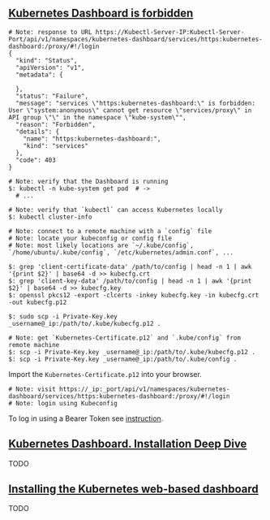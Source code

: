 ## [Kubernetes Dashboard is forbidden](https://www.australtech.net/kubernetes-unable-to-login-to-the-dashboard/)

```
# Note: response to URL https://Kubectl-Server-IP:Kubectl-Server-Port/api/v1/namespaces/kubernetes-dashboard/services/https:kubernetes-dashboard:/proxy/#!/login
{
  "kind": "Status",
  "apiVersion": "v1",
  "metadata": {

  },
  "status": "Failure",
  "message": "services \"https:kubernetes-dashboard:\" is forbidden: User \"system:anonymous\" cannot get resource \"services/proxy\" in API group \"\" in the namespace \"kube-system\"",
  "reason": "Forbidden",
  "details": {
    "name": "https:kubernetes-dashboard:",
    "kind": "services"
  },
  "code": 403
}
```

```
# Note: verify that the Dashboard is running
$: kubectl -n kube-system get pod  # ->
  # ...
```

```
# Note: verify that `kubectl` can access Kubernetes locally
$: kubectl cluster-info
```

```
# Note: connect to a remote machine with a `config` file
# Note: locate your kubeconfig or config file
# Note: most likely locations are `~/.kube/config`, `/home/ubuntu/.kube/config`, `/etc/kubernetes/admin.conf`, ...

$: grep 'client-certificate-data' /path/to/config | head -n 1 | awk '{print $2}' | base64 -d >> kubecfg.crt
$: grep 'client-key-data' /path/to/config | head -n 1 | awk '{print $2}' | base64 -d >> kubecfg.key
$: openssl pkcs12 -export -clcerts -inkey kubecfg.key -in kubecfg.crt -out kubecfg.p12

$: sudo scp -i Private-Key.key _username@_ip:/path/to/.kube/kubecfg.p12 .
```

```
# Note: get `Kubernetes-Certificate.p12` and `.kube/config` from remote machine
$: scp -i Private-Key.key _username@_ip:/path/to/.kube/kubecfg.p12 .
$: scp -i Private-Key.key _username@_ip:/path/to/.kube/config .
```

Import the `Kubernetes-Certificate.p12` into your browser.  

```
# Note: visit https://_ip:_port/api/v1/namespaces/kubernetes-dashboard/services/https:kubernetes-dashboard:/proxy/#!/login
# Note: login using Kubeconfig
```

To log in using a Bearer Token see [instruction](../DashboardDocs/UserGuide/AccessControl).

## [Kubernetes Dashboard. Installation Deep Dive](http://www.joseluisgomez.com/containers/kubernetes-dashboard/)

TODO

## [Installing the Kubernetes web-based dashboard](https://www.ibm.com/support/knowledgecenter/en/SSYGQH_6.0.0/admin/install/cp_prereqs_dashboards_kubernetes.html)

TODO
